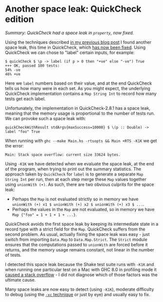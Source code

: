 # Another space leak: QuickCheck edition

_Summary: QuickCheck had a space leak in `property`, now fixed._ 

Using the techniques described [in my previous blog post](http://neilmitchell.blogspot.com/2015/09/detecting-space-leaks.html) I found another space leak, this time in QuickCheck, which [has now been fixed](https://github.com/nick8325/quickcheck/pull/93). Using QuickCheck we can chose to "label" certain inputs, for example:

```
$ quickCheck $ \p -> label (if p > 0 then "+ve" else "-ve") True
+++ OK, passed 100 tests:
54% -ve
46% +ve
```

Here we `label` numbers based on their value, and at the end QuickCheck tells us how many were in each set. As you might expect, the underlying QuickCheck implementation contains a `Map String Int` to record how many tests get each label.

Unfortunately, the implementation in QuickCheck-2.8.1 has a space leak, meaning that the memory usage is proportional to the number of tests run. We can provoke such a space leak with:

```
quickCheckWithResult stdArgs{maxSuccess=10000} $ \(p :: Double) -> label "foo" True
```

When running with `ghc --make Main.hs -rtsopts && Main +RTS -K1K` we get the error:

```
Main: Stack space overflow: current size 33624 bytes.
```

Using `-K1K` we have detected when we evaluate the space leak, at the end of the program, when trying to print out the summary statistics. The approach taken by `QuickCheck` for `label` is to generate a separate `Map String Int` per run, then at each step merge these `Map` values together using `unionWith (+)`. As such, there are two obvious culprits for the space leak:

* Perhaps the `Map` is not evaluated strictly so in memory we have `unionWith (+) x1 $ unionWith (+) x2 $ unionWith (+) x3 $ ...`. 
* Perhaps the values in the `Map` are not evaluated, so in memory we have `Map {"foo" = 1 + 1 + 1 + ...}`.

QuickCheck avoids the first space leak by keeping its intermediate state in a record type with a strict field for the `Map`. QuickCheck suffers from the second problem. As usual, actually fixing the space leak was easy - just switch from importing `Data.Map` to `Data.Map.Strict`. The `Strict` module ensures that the computations passed to `unionWith` are forced before it returns, and the memory usage remains constant, not linear in the number of tests.

I detected this space leak because the Shake test suite runs with `-K1K` and when running one particular test on a Mac with GHC 8.0 in profiling mode it [caused a stack overflow](https://github.com/ndmitchell/shake/issues/450) - I did not diagnose which of those factors was the ultimate cause.

Many space leaks are now easy to detect (using `-K1K`), moderate difficulty to debug (using the [`-xc` technique](http://neilmitchell.blogspot.com/2015/09/detecting-space-leaks.html) or just by eye) and usually easy to fix.